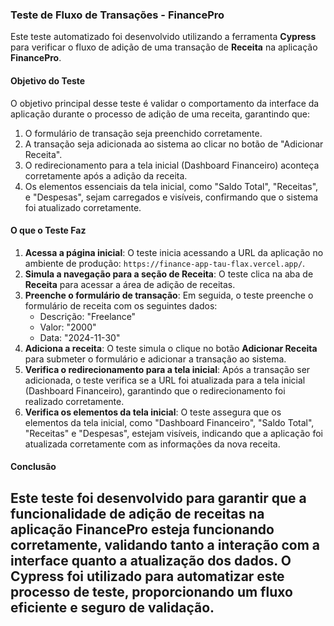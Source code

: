 ### Teste de Fluxo de Transações - FinancePro
Este teste automatizado foi desenvolvido utilizando a ferramenta **Cypress** para verificar o fluxo de adição de uma transação de **Receita** na aplicação **FinancePro**.
#### Objetivo do Teste
O objetivo principal desse teste é validar o comportamento da interface da aplicação durante o processo de adição de uma receita, garantindo que:
1. O formulário de transação seja preenchido corretamente.
2. A transação seja adicionada ao sistema ao clicar no botão de "Adicionar Receita".
3. O redirecionamento para a tela inicial (Dashboard Financeiro) aconteça corretamente após a adição da receita.
4. Os elementos essenciais da tela inicial, como "Saldo Total", "Receitas", e "Despesas", sejam carregados e visíveis, confirmando que o sistema foi atualizado corretamente.
#### O que o Teste Faz
1. **Acessa a página inicial**: O teste inicia acessando a URL da aplicação no ambiente de produção: `https://finance-app-tau-flax.vercel.app/`.
2. **Simula a navegação para a seção de Receita**: O teste clica na aba de **Receita** para acessar a área de adição de receitas.
3. **Preenche o formulário de transação**: Em seguida, o teste preenche o formulário de receita com os seguintes dados:
    - Descrição: "Freelance"
    - Valor: "2000"
    - Data: "2024-11-30"
4. **Adiciona a receita**: O teste simula o clique no botão **Adicionar Receita** para submeter o formulário e adicionar a transação ao sistema.
5. **Verifica o redirecionamento para a tela inicial**: Após a transação ser adicionada, o teste verifica se a URL foi atualizada para a tela inicial (Dashboard Financeiro), garantindo que o redirecionamento foi realizado corretamente.
6. **Verifica os elementos da tela inicial**: O teste assegura que os elementos da tela inicial, como "Dashboard Financeiro", "Saldo Total", "Receitas" e "Despesas", estejam visíveis, indicando que a aplicação foi atualizada corretamente com as informações da nova receita.
#### Conclusão
Este teste foi desenvolvido para garantir que a funcionalidade de adição de receitas na aplicação **FinancePro** esteja funcionando corretamente, validando tanto a interação com a interface quanto a atualização dos dados. O Cypress foi utilizado para automatizar este processo de teste, proporcionando um fluxo eficiente e seguro de validação.
---